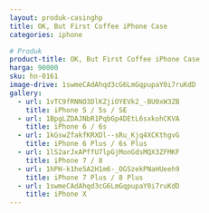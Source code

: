 ```yaml
---
layout: produk-casinghp
title: OK, But First Coffee iPhone Case
categories: iphone

# Produk
product-title: OK, But First Coffee iPhone Case
harga: 90000
sku: hn-0161
image-drive: 1swmeCAdAhqd3cG6LmGqpupaY0i7ruKdD
gallery:
  - url: 1vTC9fRNNO3DlKZjiOYEVk2_-BU0xW3ZB
    title: iPhone 5 / 5s / SE
  - url: 1BpgLZDAJNbR1PqbGp4DEtL6sxkohCKVA
    title: iPhone 6 / 6s
  - url: 1kGswZfakfKRXDl--sRu_Kjq4XCKthgvG
    title: iPhone 6 Plus / 6s Plus
  - url: 1lS2arJxAPffU7lpGjMonGdsMQX3ZFMKF
    title: iPhone 7 / 8
  - url: 1hPH-k1he5A2H1m6-_OGSzekPNaHUeeh9
    title: iPhone 7 Plus / 8 Plus
  - url: 1swmeCAdAhqd3cG6LmGqpupaY0i7ruKdD
    title: iPhone X
---
```


